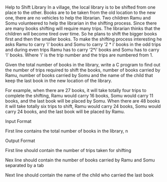 Help to Shift Library
In a village, the local library is to be shifted from one place to the other. Books are to be taken from the old location to the new one, there are no vehicles to help the librarian. Two children Ramu and Somu volunteered to help the librarian in the shifting process. Since there are many books shifting will require many trips. The librarian thinks that the children will become tired over time. So he plans to shift the bigger books first and then the smaller books. To make the shifting process interesting he asks Ramu to carry ‘i’ books and Somu to carry ‘2 * i’ books in the odd trips and during even trips Ramu has to carry ‘2*i’ books and Somu has to carry ‘i’ books. Where ‘i’ is the trip number and the trips are numbered from 1.

Given the total number of books in the library, write a C program to find out the number of trips required to shift the books, number of books carried by Ramu, number of books carried by Somu and the name of the child that keep the last book in the new location of the library.

For example, when there are 27 books, it will take totally four trips to complete the shifting, Ramu would carry 16 books, Somu would carry 11 books, and the last book will be placed by Somu. When there are 48 books it will take totally six trips to shift, Ramu would carry 24 books, Somu would carry 24 books, and the last book will be placed by Ramu.

Input Format

First line contains the total number of books in the library, n

Output Format

First line should contain the number of trips taken for shifting

Nex line should contain the number of books carried by Ramu and Somu separated by a tab

Next line should contain the name of the child who carried the last book
